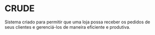 # CRUDE
Sistema criado para permitir que uma loja possa receber os pedidos de seus clientes e gerenciá-los de maneira eficiente e produtiva.
